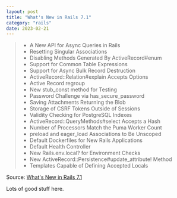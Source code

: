 ```yaml
---
layout: post
title: "What's New in Rails 7.1"
category: "rails"
date: 2023-02-21
---
```


> - A New API for Async Queries in Rails
> - Resetting Singular Associations
> - Disabling Methods Generated By ActiveRecord#enum
> - Support for Common Table Expressions
> - Support for Async Bulk Record Destruction
> - ActiveRecord::Relation#explain Accepts Options
> - Active Record regroup
> - New stub_const method for Testing
> - Password Challenge via has_secure_password
> - Saving Attachments Returning the Blob
> - Storage of CSRF Tokens Outside of Sessions
> - Validity Checking for PostgreSQL Indexes
> - ActiveRecord::QueryMethods#select Accepts a Hash
> - Number of Processors Match the Puma Worker Count
> - preload and eager_load Associations to Be Unscoped
> - Default Dockerfiles for New Rails Applications
> - Default Health Controller
> - New Rails.env.local? for Environment Checks
> - New ActiveRecord::Persistence#update_attribute! Method
> - Templates Capable of Defining Accepted Locals

Source: [What's New in Rails 7.1](https://blog.appsignal.com/2023/02/15/whats-new-in-rails-7-1.html)

Lots of good stuff here.

